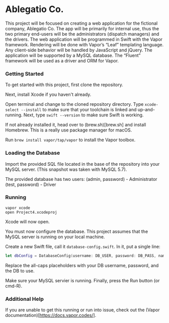 Ablegatio Co.
===

This project will be focused on creating a web application for the fictional company, Ablegatio Co. 
The app will be primarily for internal use, thus the two primary end-users will be the administrators (dispatch managers) and the drivers.
The web application will be programmed in Swift with the Vapor framework. 
Rendering will be done with Vapor’s “Leaf” templating language. 
Any client-side behavior will be handled by JavaScript and jQuery. 
The application will be supported by a MySQL database. The “Fluent” framework will be used as a driver and ORM for Vapor.

### Getting Started

To get started with this project, first clone the repository.

Next, install Xcode if you haven't already.

Open terminal and change to the cloned repository directory. Type `xcode-select --install` to make sure that your toolchain is linked and up-and-running. Next, type `swift --version` to make sure Swift is working.

If not already installed it, head over to (brew.sh)[brew.sh] and install Homebrew. This is a really use package manager for macOS.

Run `brew install vapor/tap/vapor` to install the Vapor toolbox.

### Loading the Database

Import the provided SQL file located in the base of the repository into your MySQL server. (This snapshot was taken with MySQL 5.7).

The provided database has two users:
(admin, password) - Administrator
(test, password) - Driver

### Running

`vapor xcode`  
`open Project4.xcodeproj`

Xcode will now open.

You must now configure the database. This project assumes that the MySQL server is running on your local machine.

Create a new Swift file, call it `database-config.swift`. In it, put a single line:

```swift
let dbConfig = DatabaseConfig(username: DB_USER, password: DB_PASS, name: DB_NAME)
```

Replace the all-caps placeholders with your DB username, password, and the DB to use.

Make sure your MySQL servier is running. Finally, press the Run button (or cmd-R).

### Additional Help

If you are unable to get this running or run into issue, check out the (Vapor documentation)[https://docs.vapor.codes/].